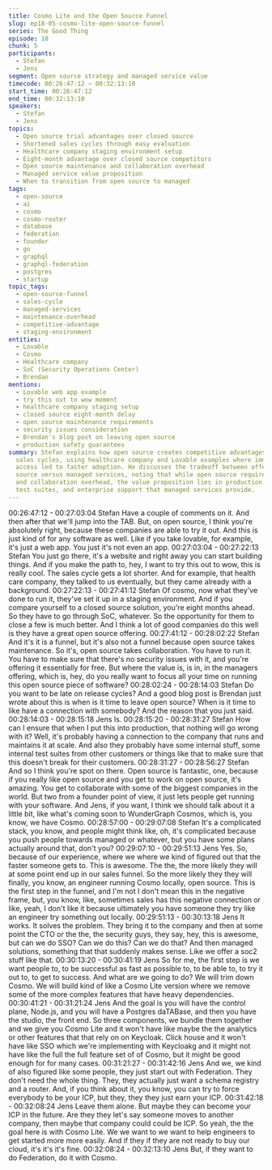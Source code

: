 ```yaml
---
title: Cosmo Lite and the Open Source Funnel
slug: ep18-05-cosmo-lite-open-source-funnel
series: The Good Thing
episode: 18
chunk: 5
participants:
  - Stefan
  - Jens
segment: Open source strategy and managed service value
timecode: 00:26:47:12 – 00:32:13:10
start_time: 00:26:47:12
end_time: 00:32:13:10
speakers:
  - Stefan
  - Jens
topics:
  - Open source trial advantages over closed source
  - Shortened sales cycles through easy evaluation
  - Healthcare company staging environment setup
  - Eight-month advantage over closed source competitors
  - Open source maintenance and collaboration overhead
  - Managed service value proposition
  - When to transition from open source to managed
tags:
  - open-source
  - ai
  - cosmo
  - cosmo-router
  - database
  - federation
  - founder
  - go
  - graphql
  - graphql-federation
  - postgres
  - startup
topic_tags:
  - open-source-funnel
  - sales-cycle
  - managed-services
  - maintenance-overhead
  - competitive-advantage
  - staging-environment
entities:
  - Lovable
  - Cosmo
  - Healthcare company
  - SoC (Security Operations Center)
  - Brendan
mentions:
  - Lovable web app example
  - try this out to wow moment
  - healthcare company staging setup
  - closed source eight-month delay
  - open source maintenance requirements
  - security issues consideration
  - Brendan's blog post on leaving open source
  - production safety guarantees
summary: Stefan explains how open source creates competitive advantages by shortening
  sales cycles, using healthcare company and Lovable examples where immediate trial
  access led to faster adoption. He discusses the tradeoff between offering free open
  source versus managed services, noting that while open source requires maintenance
  and collaboration overhead, the value proposition lies in production safety, internal
  test suites, and enterprise support that managed services provide.
---
```


00:26:47:12 - 00:27:03:04
Stefan
Have a couple of comments on it. And then after that we'll jump into the TAB. But, on open
source, I think you're absolutely right, because these companies are able to try it out. And this is
just kind of for any software as well. Like if you take lovable, for example, it's just a web app.
You just it's not even an app.
00:27:03:04 - 00:27:22:13
Stefan
You just go there, it's a website and right away you can start building things. And if you make the
path to, hey, I want to try this out to wow, this is really cool. The sales cycle gets a lot shorter.
And for example, that health care company, they talked to us eventually, but they came already
with a background.
00:27:22:13 - 00:27:41:12
Stefan
Of cosmo, now what they've done to run it, they've set it up in a staging environment. And if you
compare yourself to a closed source solution, you're eight months ahead. So they have to go
through SoC, whatever. So the opportunity for them to close a few is much better. And I think a
lot of good companies do this well is they have a great open source offering.
00:27:41:12 - 00:28:02:22
Stefan
And it's it is a funnel, but it's also not a funnel because open source takes maintenance. So it's,
open source takes collaboration. You have to run it. You have to make sure that there's no
security issues with it, and you're offering it essentially for free. But where the value is, is in, in
the managers offering, which is, hey, do you really want to focus all your time on running this
open source piece of software?
00:28:02:24 - 00:28:14:03
Stefan
Do you want to be late on release cycles? And a good blog post is Brendan just wrote about this
is when is it time to leave open source? When is it time to like have a connection with
somebody? And the reason that you just said.
00:28:14:03 - 00:28:15:18
Jens
Is.
00:28:15:20 - 00:28:31:27
Stefan
How can I ensure that when I put this into production, that nothing will go wrong with it? Well, it's
probably having a connection to the company that runs and maintains it at scale. And also they
probably have some internal stuff, some internal test suites from other customers or things like
that to make sure that this doesn't break for their customers.
00:28:31:27 - 00:28:56:27
Stefan
And so I think you're spot on there. Open source is fantastic, one, because if you really like
open source and you get to work on open source, it's amazing. You get to collaborate with some
of the biggest companies in the world. But two from a founder point of view, it just lets people
get running with your software. And Jens, if you want, I think we should talk about it a little bit,
like what's coming soon to WunderGraph Cosmos, which is, you know, we have Cosmo.
00:28:57:00 - 00:29:07:08
Stefan
It's a complicated stack, you know, and people might think like, oh, it's complicated because you
push people towards managed or whatever, but you have some plans actually around that, don't
you?
00:29:07:10 - 00:29:51:13
Jens
Yes. So, because of our experience, where we where we kind of figured out that the faster
someone gets to. This is awesome. The the, the more likely they will at some point end up in our
sales funnel. So the more likely they they will finally, you know, an engineer running Cosmo
locally, open source. This is the first step in the funnel, and I'm not I don't mean this in the
negative frame, but, you know, like, sometimes sales has this negative connection or like, yeah,
I don't like it because ultimately you have someone they try like an engineer try something out
locally.
00:29:51:13 - 00:30:13:18
Jens
It works. It solves the problem. They bring it to the company and then at some point the CTO or
the the, the security guys, they say, hey, this is awesome, but can we do SSO? Can we do this?
Can we do that? And then managed solutions, something that that suddenly makes sense. Like
we offer a soc2 stuff like that.
00:30:13:20 - 00:30:41:19
Jens
So for me, the first step is we want people to, to be successful as fast as possible to, to be able
to, to try it out to, to get to success. And what are we going to do? We will trim down Cosmo. We
will build kind of like a Cosmo Lite version where we remove some of the more complex
features that have heavy dependencies.
00:30:41:21 - 00:31:21:24
Jens
And the goal is you will have the control plane, Node.js, and you will have a Postgres
daTABase, and then you have the studio, the front end. So three components, we bundle them
together and we give you Cosmo Lite and it won't have like maybe the the analytics or other
features that that rely on on Keycloak. Click house and it won't have like SSO which we're
implementing with Keycloakg and it might not have like the full the full feature set of of Cosmo,
but it might be good enough for for many cases.
00:31:21:27 - 00:31:42:16
Jens
And we, we kind of also figured like some people, they just start out with Federation. They don't
need the whole thing. They, they actually just want a schema registry and a router. And, if you
think about it, you know, you can try to force everybody to be your ICP, but they, they they just
earn your ICP.
00:31:42:18 - 00:32:08:24
Jens
Leave them alone. But maybe they can become your ICP in the future. Are they they let's say
someone moves to another company, then maybe that company could could be ICP. So yeah,
the the goal here is with Cosmo Lite. We we want to we want to help engineers to get started
more more easily. And if they if they are not ready to buy our cloud, it's it's it's fine.
00:32:08:24 - 00:32:13:10
Jens
But, if they want to do Federation, do it with Cosmo.